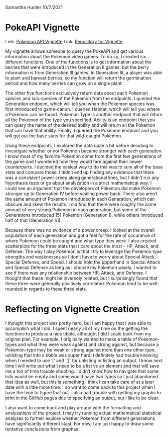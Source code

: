 Samantha Hunter
10/7/2021

# PokeAPI Vignette

Link: [Pokemon API Vignette](https://sammhunter.github.io/558_Project1/)
Link: [Repository for
Vignette](https://github.com/SammHunter/558_Project1)

My vignette alllows someone to query the PokeAPI and get various
information about the Pokemon video games. To do so, I created six
different functions. One of the functions is to get information about
the berries that were introduced in the Generation II games, but the
berry information is from Generation III games. In Generation III, a
player was able to plant and harvest berries, so my function will return
the germination period and how many berries can grow on a single plant.

The other five functions exclusively return data about each Pokemon
species and sub-species of the Pokemon from the endpoints. I queried the
Generation endpoint, which will tell you when the Pokemon species was
first introduced to game-canon. I queried Habitat, which will tell you
where a Pokemon can be found. Pokemon Type is another endpoint that will
return all the Pokemon of the type you specified. Ability is an endpoint
that you can query the name of the desired ability and will return all
the Pokemon that can have that ability. Finally, I queried the Pokemon
endpoint and you will get out the base stats for that wild-caught
Pokemon.

Using these endpoints, I explored the data quite a bit before deciding
to investigate whether or not Pokemon became stronger with each
generation. I know most of my favorite Pokemon come from the first few
generations of the game and I wondered how they would fare against their
newer counterparts. I decided the easiest way to do this was to sum all
of the base stats and compare those. I didn’t end up finding any
evidence that there was a *consistent* power creep along generational
lines, but I didn’t run any hypothesis tests or go about analyzation in
a strict mathematical way. I could see an argument that the developers
of Pokemon did make Pokemon stronger up to Generation IV before scaling
power back. There also aren’t the same amount of Pokemon introduced in
each Generation, which can obscure and skew the results. I did find that
there were roughly the same amount of very strong Pokemon in each
generation, but some of the Generations introduced 151 Pokemon
(Generation I), while others introduced half of that (Generation VI).

Because there was no evidence of a power creep. I looked at the overall
population of each generation and got a feel for the rate of occurance
of where Pokemon could be caught and what type they were. I also created
scatterplots for the three stats that I care about the most - HP,
Attack, and Defense. The way I play Pokemon is that I try to leverage
the Pokemon type strengths and weaknesses so I don’t have to worry about
Special Attack, Special Defense, and Speed. I should hold the upperhand
in Special Attack and Special Defense as long as I choose my Pokemon
wisely. I wanted to see if there was any relationship between HP,
Attack, and Defense. I thought that these might be inversely related,
but I surprisingly found that these three were generally positively
correlated. Pokemon tend to be well-rounded in regards to these three
stats.

# Reflecting on Vignette Creation

I thought this project was pretty hard, but I am happy that I was able
to accomplish what I did. I spent nearly all of my time on the getting
the functions to produce a nice tibble, althought I did I scale back
from my original plan. For example, I originally wanted to make a table
of Pokemon-types and what they were weak against and strong against, but
because a Pokemon-type may be weak or strong against more than one other
type, unlisting that into a tibble was super hard. I definitely had
trouble knowing when I needed to use ‘\[’ and ‘\[\[’ for unlisting or
listing an output. I know next time I will write out what I need to be a
list vs an element and that will save me a ton of time trouble shooting.
I didn’t know how to navigate that some lists would be empty and some
would have two types so I just abandoned that idea as well, but this is
something I think I can take care of at a later date with a little more
time. I do want to come back to this project when I have the time to
figure that out. I also had trouble with getting my graphs to print in
the GitHub pages due to specifying an output, but I like to be clear.

I also want to come back and play around with the formatting and
analyzations of the project. I may try running actual mathematical
statistical analyses to further explore whether Pokemon from different
generations have significantly different stast. For now, I am just happy
to draw some tentative conclusions from graphas.
